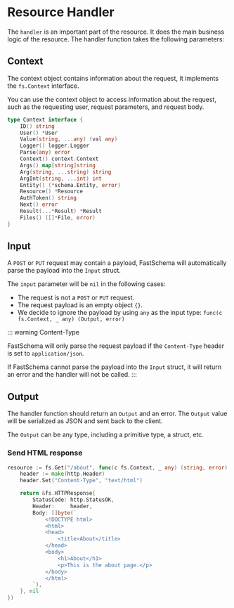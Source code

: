 # Resource Handler

The `handler` is an important part of the resource. It does the main business logic of the resource. The handler function takes the following parameters:

## Context

The context object contains information about the request, It implements the `fs.Context` interface.

You can use the context object to access information about the request, such as the requesting user, request parameters, and request body.

```go
type Context interface {
	ID() string
	User() *User
	Value(string, ...any) (val any)
	Logger() logger.Logger
	Parse(any) error
	Context() context.Context
	Args() map[string]string
	Arg(string, ...string) string
	ArgInt(string, ...int) int
	Entity() (*schema.Entity, error)
	Resource() *Resource
	AuthToken() string
	Next() error
	Result(...*Result) *Result
	Files() ([]*File, error)
}
```

## Input

A `POST` or `PUT` request may contain a payload, FastSchema will automatically parse the payload into the `Input` struct.

The `input` parameter will be `nil` in the following cases:

- The request is not a `POST` or `PUT` request.
- The request payload is an empty object `{}`.
- We decide to ignore the payload by using `any` as the input type: `func(c fs.Context, _ any) (Output, error)`

::: warning Content-Type

FastSchema will only parse the request payload if the `Content-Type` header is set to `application/json`.

If FastSchema cannot parse the payload into the `Input` struct, it will return an error and the handler will not be called.
:::

## Output

The handler function should return an `Output` and an error. The `Output` value will be serialized as JSON and sent back to the client.

The `Output` can be any type, including a primitive type, a struct, etc.

### Send HTML response

```go
resource := fs.Get("/about", func(c fs.Context, _ any) (string, error) {
	header := make(http.Header)
	header.Set("Content-Type", "text/html")

	return &fs.HTTPResponse{
		StatusCode: http.StatusOK,
		Header:     header,
		Body: []byte(`
			<!DOCTYPE html>
			<html>
			<head>
				<title>About</title>
			</head>
			<body>
				<h1>About</h1>
				<p>This is the about page.</p>
			</body>
			</html>
		`),
	}, nil
})
```
